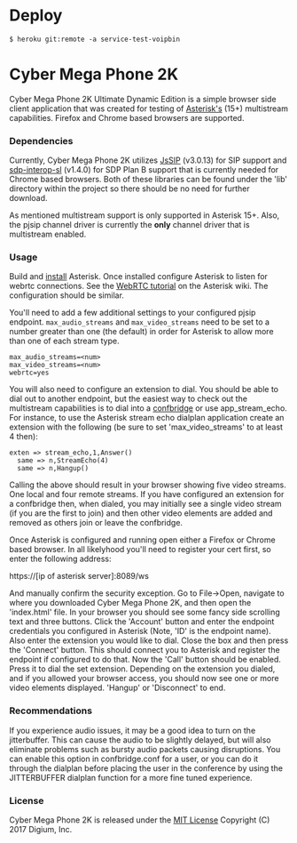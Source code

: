 # Deploy
```
$ heroku git:remote -a service-test-voipbin
```


# Cyber Mega Phone 2K

Cyber Mega Phone 2K Ultimate Dynamic Edition is a simple browser side client
application that was created for testing of [Asterisk's](https://github.com/asterisk)
(15+) multistream capabilities. Firefox and Chrome based browsers are supported.

### Dependencies

Currently, Cyber Mega Phone 2K utilizes [JsSIP](http://www.jssip.net/) (v3.0.13) for
SIP support and [sdp-interop-sl](https://github.com/StarLeafRob/sdp-interop-sl) (v1.4.0)
for SDP Plan B support that is currently needed for Chrome based browsers. Both of these
libraries can be found under the 'lib' directory within the project so there should be
no need for further download.

As mentioned multistream support is only supported in Asterisk 15+. Also, the pjsip
channel driver is currently the **only** channel driver that is multistream enabled.

### Usage

Build and [install](https://wiki.asterisk.org/wiki/display/AST/Installing+Asterisk) Asterisk.
Once installed configure Asterisk to listen for webrtc connections. See the
[WebRTC tutorial](https://wiki.asterisk.org/wiki/display/AST/WebRTC+tutorial+using+SIPML5)
on the Asterisk wiki. The configuration should be similar.

You'll need to add a few additional settings to your configured pjsip endpoint.
`max_audio_streams` and `max_video_streams` need to be set to a number greater than one
(the default) in order for Asterisk to allow more than one of each stream type.
```
max_audio_streams=<num>
max_video_streams=<num>
webrtc=yes
```

You will also need to configure an extension to dial. You should be able to dial out to another
endpoint, but the easiest way to check out the multistream capabilities is to dial into a
[confbridge](https://wiki.asterisk.org/wiki/display/AST/ConfBridge)
or use app_stream_echo. For instance, to use the Asterisk stream echo dialplan application create
an extension with the following (be sure to set 'max_video_streams' to at least 4 then):
```
exten => stream_echo,1,Answer()
  same => n,StreamEcho(4)
  same => n,Hangup()
```
Calling the above should result in your browser showing five video streams. One local and four
remote streams. If you have configured an extension for a confbridge then, when dialed, you may
initially see a single video stream (if you are the first to join) and then other video elements
are added and removed as others join or leave the confbridge.

Once Asterisk is configured and running open either a Firefox or Chrome based browser.
In all likelyhood you'll need to register your cert first, so enter the following address:

https://[ip of asterisk server]:8089/ws

And manually confirm the security exception. Go to File->Open, navigate to where you downloaded
Cyber Mega Phone 2K, and then open the 'index.html' file. In your browser you should see some
fancy side scrolling text and three buttons. Click the 'Account' button and enter the endpoint
credentials you configured in Asterisk (Note, 'ID' is the endpoint name). Also enter the extension
you would like to dial. Close the box and then press the 'Connect' button. This should connect you
to Asterisk and register the endpoint if configured to do that. Now the 'Call' button should be
enabled. Press it to dial the set extension. Depending on the extension you dialed, and if you
allowed your browser access, you should now see one or more video elements displayed. 'Hangup' or
'Disconnect' to end.

### Recommendations

If you experience audio issues, it may be a good idea to turn on the jitterbuffer. This can cause
the audio to be slightly delayed, but will also eliminate problems such as bursty audio packets
causing disruptions. You can enable this option in confbridge.conf for a user, or you can do it
through the dialplan before placing the user in the conference by using the JITTERBUFFER dialplan
function for a more fine tuned experience.

### License

Cyber Mega Phone 2K is released under the [MIT License](LICENSE) Copyright (C) 2017 Digium, Inc.
